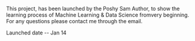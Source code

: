 This project, has been launched by the  Poshy Sam Author, to show the learning process of Machine Learning & Data Science fromvery beginning. For any questions please contact me through the email. 

Launched date -- Jan 14
